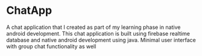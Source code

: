 # ChatApp
A chat application that I created as part of my learning phase in native android development.
This chat application is built using firebase realtime database and native android development using java.
Minimal user interface with group chat functionality as well

